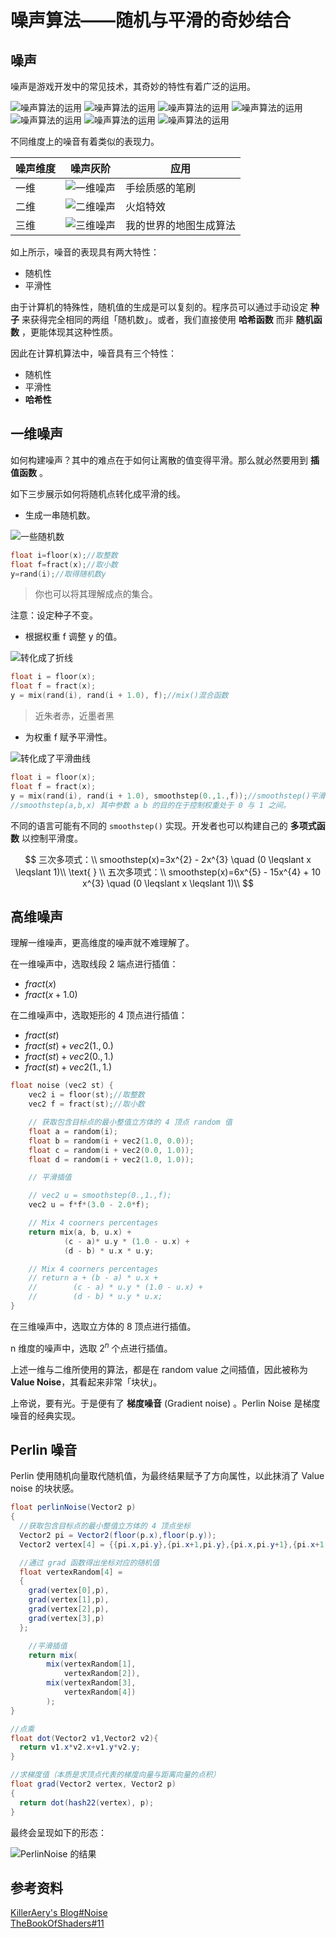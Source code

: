 # 噪声算法——随机与平滑的奇妙结合

## 噪声

噪声是游戏开发中的常见技术，其奇妙的特性有着广泛的运用。

![噪声算法的运用](../image/noiseDidThis1.jpg) ![噪声算法的运用](../image/noiseDidThis2.jpg) ![噪声算法的运用](../image/noiseDidThis3.jpg) ![噪声算法的运用](../image/noiseDidThis4.jpg) ![噪声算法的运用](../image/noiseDidThis5.jpg) ![噪声算法的运用](../image/noiseDidThis6.jpg) ![噪声算法的运用](../image/noiseDidThis7.jpg)

不同维度上的噪音有着类似的表现力。

| 噪声维度 | 噪声灰阶 | 应用 |
| --- | --- | --- |
| 一维 | ![一维噪声](../image/one-dimensionalNoise.png) | 手绘质感的笔刷 |
| 二维 | ![二维噪声](../image/two-dimensionalNoise.png) | 火焰特效 |
| 三维 | ![三维噪声](../image/three-dimensionalNoise.png) | 我的世界的地图生成算法 |

如上所示，噪音的表现具有两大特性：

- 随机性
- 平滑性

由于计算机的特殊性，随机值的生成是可以复刻的。程序员可以通过手动设定 **种子** 来获得完全相同的两组「随机数」。或者，我们直接使用 **哈希函数** 而非 **随机函数** ，更能体现其这种性质。

因此在计算机算法中，噪音具有三个特性：

- 随机性
- 平滑性
- **哈希性**

## 一维噪声

如何构建噪声？其中的难点在于如何让离散的值变得平滑。那么就必然要用到 **插值函数** 。

如下三步展示如何将随机点转化成平滑的线。

- 生成一串随机数。

![一些随机数](../image/randomNums.png)

```C++
float i=floor(x);//取整数
float f=fract(x);//取小数
y=rand(i);//取得随机数y
```

> 你也可以将其理解成点的集合。

注意：设定种子不变。

- 根据权重 f 调整 y 的值。

![转化成了折线](../image/randomNumsHandle1.png)

```C++
float i = floor(x);
float f = fract(x);
y = mix(rand(i), rand(i + 1.0), f);//mix()混合函数
```

> 近朱者赤，近墨者黑

- 为权重 f 赋予平滑性。

![转化成了平滑曲线](../image/randomNumsHandle2.png)

```C++
float i = floor(x);
float f = fract(x);
y = mix(rand(i), rand(i + 1.0), smoothstep(0.,1.,f));//smoothstep()平滑函数
//smoothstep(a,b,x) 其中参数 a b 的目的在于控制权重处于 0 与 1 之间。
```

不同的语言可能有不同的 `smoothstep()` 实现。开发者也可以构建自己的 **多项式函数** 以控制平滑度。

$$
三次多项式：\\
smoothstep(x)=3x^{2} - 2x^{3} \quad (0 \leqslant x \leqslant 1)\\
\text{ } \\
五次多项式：\\
smoothstep(x)=6x^{5} - 15x^{4} + 10 x^{3} \quad (0 \leqslant x \leqslant 1)\\
$$

## 高维噪声

理解一维噪声，更高维度的噪声就不难理解了。

在一维噪声中，选取线段 2 端点进行插值：

- $fract(x)$
- $fract(x+1.0)$

在二维噪声中，选取矩形的 4 顶点进行插值：

- $fract(st)$
- $fract(st) + vec2(1.,0.)$
- $fract(st) + vec2(0.,1.)$
- $fract(st) + vec2(1.,1.)$

```C++
float noise (vec2 st) {
    vec2 i = floor(st);//取整数
    vec2 f = fract(st);//取小数

    // 获取包含目标点的最小整值立方体的 4 顶点 random 值
    float a = random(i);
    float b = random(i + vec2(1.0, 0.0));
    float c = random(i + vec2(0.0, 1.0));
    float d = random(i + vec2(1.0, 1.0));

    // 平滑插值

    // vec2 u = smoothstep(0.,1.,f);
    vec2 u = f*f*(3.0 - 2.0*f);

    // Mix 4 coorners percentages
    return mix(a, b, u.x) +
            (c - a)* u.y * (1.0 - u.x) +
            (d - b) * u.x * u.y;

    // Mix 4 coorners percentages
    // return a + (b - a) * u.x +
    //        (c - a) * u.y * (1.0 - u.x) +
    //        (d - b) * u.y * u.x;
}
```

在三维噪声中，选取立方体的 8 顶点进行插值。

n 维度的噪声中，选取 $2^n$ 个点进行插值。

上述一维与二维所使用的算法，都是在 random value 之间插值，因此被称为 **Value Noise**，其看起来非常「块状」。

上帝说，要有光。于是便有了 **梯度噪音** (Gradient noise) 。Perlin Noise 是梯度噪音的经典实现。

## Perlin 噪音

Perlin 使用随机向量取代随机值，为最终结果赋予了方向属性，以此抹消了 Value noise 的块状感。

```C#
float perlinNoise(Vector2 p)
{
  //获取包含目标点的最小整值立方体的 4 顶点坐标
  Vector2 pi = Vector2(floor(p.x),floor(p.y));
  Vector2 vertex[4] = {{pi.x,pi.y},{pi.x+1,pi.y},{pi.x,pi.y+1},{pi.x+1,pi.y+1}};

  //通过 grad 函数得出坐标对应的随机值
  float vertexRandom[4] =
  {
    grad(vertex[0],p),
    grad(vertex[1],p),
    grad(vertex[2],p),
    grad(vertex[3],p)
  };

    //平滑插值
    return mix(
        mix(vertexRandom[1],
            vertexRandom[2]),
        mix(vertexRandom[3],
            vertexRandom[4])
        );
}

//点乘
float dot(Vector2 v1,Vector2 v2){
  return v1.x*v2.x+v1.y*v2.y;
}

//求梯度值（本质是求顶点代表的梯度向量与距离向量的点积）
float grad(Vector2 vertex, Vector2 p)
{
  return dot(hash22(vertex), p);
}
```

最终会呈现如下的形态：

![PerlinNoise 的结果](../image/perlinNoise.png)

## 参考资料

[KillerAery's Blog#Noise](https://www.cnblogs.com/KillerAery/p/10765897.html#%E5%99%AA%E5%A3%B0)  
[TheBookOfShaders#11](https://thebookofshaders.com/11/?lan=en)
